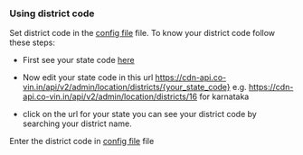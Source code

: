 ### Using district code

Set district code in the [config file](config.yml) file.
To know your district code follow these steps:

- First see your state code [here](https://cdn-api.co-vin.in/api/v2/admin/location/states)

- Now edit your state code in this url https://cdn-api.co-vin.in/api/v2/admin/location/districts/{your_state_code}
  e.g. https://cdn-api.co-vin.in/api/v2/admin/location/districts/16 for karnataka

- click on the url for your state you can see your district code by searching your district name.

Enter the district code in [config file](config.yml) file
